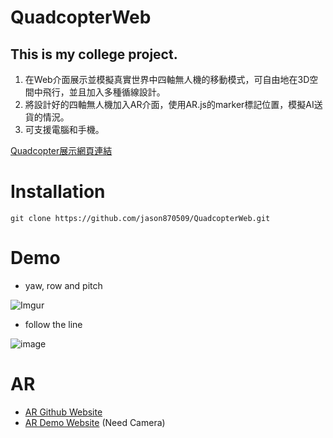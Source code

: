 # QuadcopterWeb

## This is my college project.

1. 在Web介面展示並模擬真實世界中四軸無人機的移動模式，可自由地在3D空間中飛行，並且加入多種循線設計。  
2. 將設計好的四軸無人機加入AR介面，使用AR.js的marker標記位置，模擬AI送貨的情況。  
3. 可支援電腦和手機。

[Quadcopter展示網頁連結](https://jason870509.github.io/QuadcopterWeb/quadcopter.html "link")

# Installation

```
git clone https://github.com/jason870509/QuadcopterWeb.git
```

# Demo

* yaw, row and pitch 

![Imgur](https://github.com/jason870509/QuadcopterWeb/blob/master/others/images/yaw%2C%20row%20and%20pitch.gif)

* follow the line

![image](https://github.com/jason870509/QuadcopterWeb/blob/master/others/images/follow%20the%20line.gif)

# AR

* [AR Github Website](https://github.com/jason870509/QuadcopterAR "link")
* [AR Demo Website](https://jason870509.github.io/QuadcopterAR/AR_copter_final.html "link") (Need Camera)
